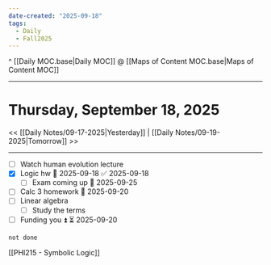 ```yaml
---
date-created: "2025-09-18"
tags:
  - Daily
  - Fall2025
---
```

^ [[Daily MOC.base|Daily MOC]]
@ [[Maps of Content MOC.base|Maps of Content MOC]]

---
# Thursday, September 18, 2025
<< [[Daily Notes/09-17-2025|Yesterday]] | [[Daily Notes/09-19-2025|Tomorrow]] >>

---

- [ ] Watch human evolution lecture
- [x] Logic hw 📅 2025-09-18 ✅ 2025-09-18
	- [ ] Exam coming up 🛫 2025-09-25 
- [ ] Calc 3 homework 📅 2025-09-20 
- [ ] Linear algebra
	- [ ] Study the terms
- [ ] Funding you ⏫ ⏳ 2025-09-20 

```tasks 
not done

```

[[PHI215 - Symbolic Logic]]